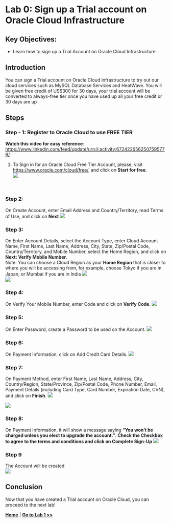 # Lab 0: Sign up a Trial account on Oracle Cloud Infrastructure

## Key Objectives:

- Learn how to sign up a Trial Account on Oracle Cloud Infrastructure

## Introduction

You can sign a Trial account on Oracle Cloud Infrastructure to try out our cloud services such as MySQL Database Services and HeatWave. You will be given free credit of US$300 for 30 days, your trial account will be converted to always-free tier once you have used up all your free credit or 30 days are up

## Steps

### **Step - 1:** Register to Oracle Cloud to use FREE TIER

**Watch this video for easy reference**: https://www.linkedin.com/feed/update/urn:li:activity:6724226562507595776/
1. To Sign in for an Oracle Cloud Free Tier Account, please, visit https://www.oracle.com/cloud/free/, and click on **Start for free**. </br>
![](./images/Picture1.png)
</br>

### **Step 2:**
On Create Account, enter Email Address and Country/Territory, read Terms of Use, and click on **Next** 
![](./images/Picture2.png)
</br>

### **Step 3:**
On Enter Account Details, select the Account Type, enter Cloud Account Name, First Name, Last Name, Address, City, State, Zip/Postal Code, Country/Territory, and Mobile Number, select the Home Region, and click on **Next: Verify Mobile Number**. </br>
Note: You can choose a Cloud Region as your **Home Region** that is closer to where you will be accessing from, for example, choose Tokyo if you are in Japan, or Mumbai if you are in India
![](./images/Picture3.png)
</br>
![](./images/Picture4.png)
</br>

### **Step 4:**
On Verify Your Mobile Number, enter Code and click on **Verify Code**. 
![](./images/Picture5.png)
</br>

### **Step 5:**
On Enter Password, create a Password to be used on the Account.
![](./images/Picture6.png)
</br>

### **Step 6:**
On Payment Information, click on Add Credit Card Details. 
![](./images/Picture7.png)
</br>

### **Step 7:**
On Payment Method, enter First Name, Last Name, Address, City, Country/Region, State/Province, Zip/Postal Code, Phone Number, Email, Payment Details (including Card Type, Card Number, Expiration Date, CVN), and click on **Finish**.
![](./images/Picture8.png)
</br>

![](./images/Picture9.png)
</br>

### **Step 8:**
On Payment Information, it will show a message saying **“You won’t be charged unless you elect to upgrade the account.”**. 
**Check the Checkbox to agree to the terms and conditions and click on Complete Sign-Up** 
![](./images/Picture10.png)
</br>

### **Step 9**
The Account will be created </br>
![](./images/Picture11.png)


## Conclusion

Now that you have created a Trial account on Oracle Cloud, you can proceed to the next lab!

**[Home](../README.md)** | **[Go to Lab 1 >>](../Lab2/README.md)**
